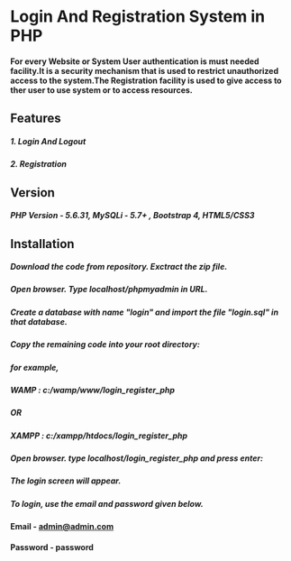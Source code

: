 # Login And Registration System in PHP

#### For every Website or System User authentication is must needed facility.It is a security mechanism that is used to restrict unauthorized access to the system.The Registration facility is used to give access to ther user to use system or to access resources.


## Features

##### 1. Login And Logout
##### 2. Registration


## Version

##### PHP Version - 5.6.31, MySQLi - 5.7+ , Bootstrap 4, HTML5/CSS3

## Installation

##### Download the code from repository. Exctract the zip file.
##### Open browser. Type localhost/phpmyadmin in URL.
##### Create a database with name "login" and import the file "login.sql" in that database.
##### Copy the remaining code into your root directory:
##### for example,
##### WAMP : c:/wamp/www/login_register_php
##### OR
##### XAMPP : c:/xampp/htdocs/login_register_php
##### Open browser. type localhost/login_register_php and press enter:
##### The login screen will appear.

##### To login, use the email and password given below.
#### Email - admin@admin.com

#### Password - password
